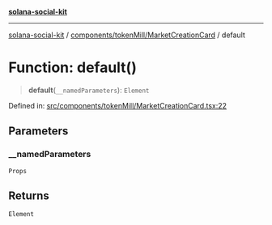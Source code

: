 [**solana-social-kit**](../../../../README.md)

***

[solana-social-kit](../../../../README.md) / [components/tokenMill/MarketCreationCard](../README.md) / default

# Function: default()

> **default**(`__namedParameters`): `Element`

Defined in: [src/components/tokenMill/MarketCreationCard.tsx:22](https://github.com/SendArcade/solana-social-starter/blob/03568260ca96ed63f77049843c721de1cb011893/src/components/tokenMill/MarketCreationCard.tsx#L22)

## Parameters

### \_\_namedParameters

`Props`

## Returns

`Element`
